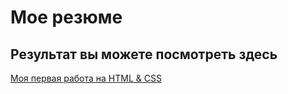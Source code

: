 # Мое резюме

## Результат вы можете посмотреть здесь
[Моя первая работа на HTML & CSS](https://elizavetamedvedkina.github.io/Resume/)
